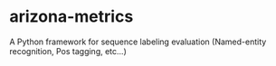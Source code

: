 # arizona-metrics
A Python framework for sequence labeling evaluation (Named-entity recognition, Pos tagging, etc...)
